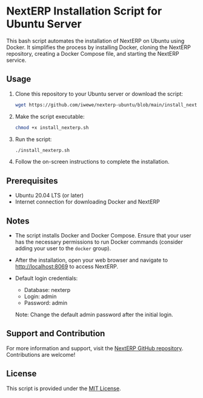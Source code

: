 # NextERP Installation Script for Ubuntu Server

This bash script automates the installation of NextERP on Ubuntu using Docker. It simplifies the process by installing Docker, cloning the NextERP repository, creating a Docker Compose file, and starting the NextERP service.

## Usage

1. Clone this repository to your Ubuntu server or download the script:

    ```bash
    wget https://github.com/iwewe/nexterp-ubuntu/blob/main/install_nexterp.sh
    ```

2. Make the script executable:

    ```bash
    chmod +x install_nexterp.sh
    ```

3. Run the script:

    ```bash
    ./install_nexterp.sh
    ```

4. Follow the on-screen instructions to complete the installation.

## Prerequisites

- Ubuntu 20.04 LTS (or later)
- Internet connection for downloading Docker and NextERP

## Notes

- The script installs Docker and Docker Compose. Ensure that your user has the necessary permissions to run Docker commands (consider adding your user to the `docker` group).

- After the installation, open your web browser and navigate to [http://localhost:8069](http://localhost:8069) to access NextERP.

- Default login credentials:
  - Database: nexterp
  - Login: admin
  - Password: admin

  Note: Change the default admin password after the initial login.

## Support and Contribution

For more information and support, visit the [NextERP GitHub repository](https://frappeframework.com/docs/user/en/installation#debian-ubuntu). Contributions are welcome!

## License

This script is provided under the [MIT License](LICENSE).
